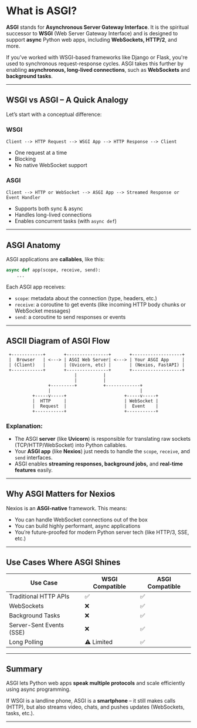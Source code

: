

# What is ASGI?

**ASGI** stands for **Asynchronous Server Gateway Interface**. It is the spiritual successor to **WSGI** (Web Server Gateway Interface) and is designed to support **async** Python web apps, including **WebSockets, HTTP/2**, and more.

If you’ve worked with WSGI-based frameworks like Django or Flask, you're used to synchronous request-response cycles. ASGI takes this further by enabling **asynchronous, long-lived connections**, such as **WebSockets** and **background tasks**.

---

## WSGI vs ASGI – A Quick Analogy

Let’s start with a conceptual difference:

### WSGI

```ascii
Client --> HTTP Request --> WSGI App --> HTTP Response --> Client
```

* One request at a time
* Blocking
* No native WebSocket support

### ASGI

```ascii
Client --> HTTP or WebSocket --> ASGI App --> Streamed Response or Event Handler
```

* Supports both sync & async
* Handles long-lived connections
* Enables concurrent tasks (with `async def`)

---

## ASGI Anatomy

ASGI applications are **callables**, like this:

```python
async def app(scope, receive, send):
    ...
```

Each ASGI app receives:

* `scope`: metadata about the connection (type, headers, etc.)
* `receive`: a coroutine to get events (like incoming HTTP body chunks or WebSocket messages)
* `send`: a coroutine to send responses or events

---

## ASCII Diagram of ASGI Flow

```ascii
 +------------+       +----------------+       +-------------------+
 |  Browser   | <---> | ASGI Web Server| <---> | Your ASGI App     |
 | (Client)   |       | (Uvicorn, etc) |       | (Nexios, FastAPI) |
 +------------+       +----------------+       +-------------------+
                          |          |
                          |          |
                +---------+          +-------------+
                |                                  |
          +-----v-----+                      +-----v-----+
          |  HTTP     |                      | WebSocket |
          |  Request  |                      |  Event    |
          +-----------+                      +-----------+
```

### Explanation:

* The ASGI **server** (like **Uvicorn**) is responsible for translating raw sockets (TCP/HTTP/WebSocket) into Python callables.
* Your **ASGI app** (like **Nexios**) just needs to handle the `scope`, `receive`, and `send` interfaces.
* ASGI enables **streaming responses, background jobs,** and **real-time features** easily.

---

## Why ASGI Matters for Nexios

Nexios is an **ASGI-native** framework. This means:

* You can handle WebSocket connections out of the box
* You can build highly performant, async applications
* You’re future-proofed for modern Python server tech (like HTTP/3, SSE, etc.)

---

## Use Cases Where ASGI Shines

| Use Case                 | WSGI Compatible | ASGI Compatible |
| ------------------------ | --------------- | --------------- |
| Traditional HTTP APIs    | ✅               | ✅               |
| WebSockets               | ❌               | ✅               |
| Background Tasks         | ❌               | ✅               |
| Server-Sent Events (SSE) | ❌               | ✅               |
| Long Polling             | ⚠️ Limited      | ✅               |

---

## Summary

ASGI lets Python web apps **speak multiple protocols** and scale efficiently using async programming.

If WSGI is a landline phone, ASGI is a **smartphone** – it still makes calls (HTTP), but also streams video, chats, and pushes updates (WebSockets, tasks, etc.).

---


